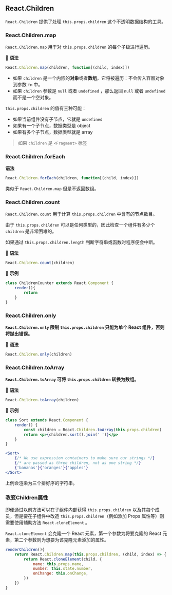 ## React.Children

`React.Children` 提供了处理 `this.props.children` 这个不透明数据结构的工具。

### React.Children.map

`React.Children.map` 用于对 `this.props.children` 的每个子级进行遍历。

📖 **语法**

```js
React.Children.map(children, function[(child, index)])
```

* 如果 `children` 是一个内嵌的**对象**或者**数组**，它将被遍历：不会传入容器对象到参数 `fn` 中。
* 如果 `children` 参数是 `null` 或者 `undefined` ，那么返回 `null` 或者 `undefined` 而不是一个空对象。

`this.props.children` 的值有三种可能：

* 如果当前组件没有子节点，它就是 `undefined`
* 如果有一个子节点，数据类型是 object
* 如果有多个子节点，数据类型就是 array

> 如果 `children` 是 `<Fragment>` 标签

### React.Children.forEach

**语法**

```js
React.Children.forEach(children, function[(child, index)])
```

类似于 `React.Children.map` 但是不返回数组。

### React.Children.count 

`React.Children.count` 用于计算 `this.props.children` 中含有的节点数目。

由于 `this.props.children` 可以是任何类型的，因此检查一个组件有多少个 `children` 是非常困难的。

如果通过 `this.props.children.length` 判断字符串或函数时程序便会中断。

📖 **语法**

```js
React.Children.count(children)
```

🌰 **示例**

```jsx
class ChildrenCounter extends React.Component {
    render(){
        return 
    }
}
```

### React.Children.only

**`React.Children.only` 限制 `this.props.children` 只能为单个 React 组件，否则将抛出错误。**

📖 **语法**

```js
React.Children.only(children)
```

### React.Children.toArray

**`React.Children.toArray` 可将 `this.props.children` 转换为数组。**

📖 **语法**

```js
React.Children.toArray(children)
```

🌰 **示例**

```jsx
class Sort extends React.Component {
    render() {
        const children = React.Children.toArray(this.props.children)
        return <p>{children.sort().join(' ')}</p>
    }
}
```

```jsx
<Sort>
    {/* We use expression containers to make sure our strings */}
    {/* are passed as three children, not as one string */}
	{'bananas'}{'oranges'}{'apples'}
</Sort>
```

上例会渲染为三个排好序的字符串。

### 改变Children属性

即便通过以前方法可以在子组件内部获得 `this.props.children` 以及其每个成员，但是要在子组件中改造 `this.props.children`（例如添加 Props 属性等）则需要使用辅助方法 `React.cloneElement` 。

`React.cloneElement` 会克隆一个 React 元素，第一个参数为将要克隆的 React 元素，第二个参数则为想要为该克隆元素添加的属性。

```jsx
renderChildren(){
    return React.Children.map(this.props.children, (child, index) => {
        return React.cloneElement(child, {
            name: this.props.name,
            number: this.state.number,
            onChange: this.onChange,
        })
    })
}
```